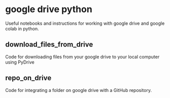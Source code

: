 # google drive python 
Useful notebooks and instructions for working with google drive and google colab in python. 

## download_files_from_drive 
Code for downloading files from your google drive to your local computer using PyDrive

## repo_on_drive 
Code for integrating a folder on google drive with a GitHub repository. 

